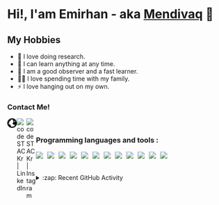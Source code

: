 
# Hi!, I'am Emirhan - aka [Mendivaq][website] 👋



## My Hobbies

- 🔭 I love doing research.
- 🌱 I can learn anything at any time.
- 👀 I am a good observer and a fast learner.
- 👨‍👩 I love spending time with my family.
- ⚡ I love hanging out on my own.


### Contact Me!

[<img align="left" alt="codeSTACKr.com" width="22px" src="https://raw.githubusercontent.com/iconic/open-iconic/master/svg/globe.svg" />][website]
[<img align="left" alt="codeSTACKr | LinkedIn" width="22px" src="https://cdn.jsdelivr.net/npm/simple-icons@v3/icons/linkedin.svg" />][linkedin]
[<img align="left" alt="codeSTACKr | Instagram" width="22px" src="https://cdn.jsdelivr.net/npm/simple-icons@v3/icons/instagram.svg" />][instagram]

<br />

### Programming languages and tools :

<img align="left"  width="26px" src="https://img.icons8.com/color/96/000000/visual-studio-2019.png" />
<img align="left"  width="26px" src="https://img.icons8.com/color/48/000000/html-5--v1.png" />
<img align="left"  width="26px" src="https://img.icons8.com/color/48/000000/css3.png" />
<img align="left"  width="26px" src="https://img.icons8.com/color/48/000000/bootstrap.png" />
<img align="left"  width="26px" src="https://img.icons8.com/color/48/000000/flutter.png" />
<img align="left"  width="26px" src="https://img.icons8.com/color/48/000000/c-sharp-logo.png"/>
<img align="left"  width="26px" src="https://cdn.iconscout.com/icon/free/png-512/microsoft-dot-net-1-1175179.png"/>
<img align="left"  width="26px"src="https://img.icons8.com/color/48/000000/microsoft-sql-server.png"/>
<img align="left"  width="26px"src="https://github.com/Mendivaq/emirhancoskun/blob/main/contains/icons8-github.gif"/>
<img align="left"  width="26px"src="https://github.com/Mendivaq/emirhancoskun/blob/main/contains/icons8-python.gif"/>
<img align="left"  width="26px"src="https://img.icons8.com/color/48/000000/fl-studio.png"/>
<img align="left"  width="26px"src="https://img.icons8.com/fluent/48/000000/android-os.png"/>
<br/>
<br/>
<br/>
<details>
  <summary>:zap: Recent GitHub Activity</summary>
  1. 📱[#1][My Mobile App](https://github.com/Mendivaq/memRem)
  <br/>
  2. 📃[#2][My Contributor Glossary--I'm still working on it.](https://github.com/Mendivaq/MVCIlifSozluk)
</details>



[website]: https://codistanblog.wordpress.com/
[instagram]: https://instagram.com/coskunn_emirhan
[linkedin]: https://www.linkedin.com/in/emirhan-coskun-0a95b71ab/
